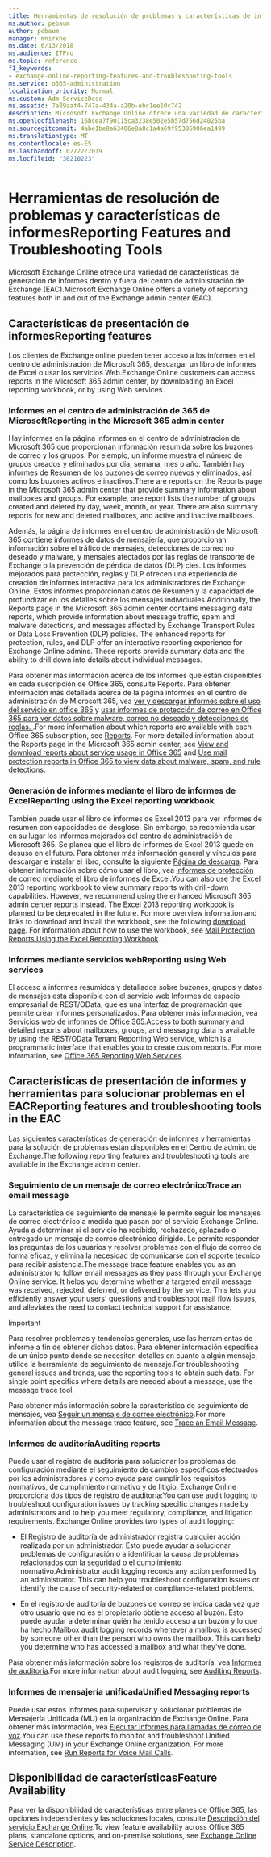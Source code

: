 ```yaml
---
title: Herramientas de resolución de problemas y características de informes
ms.author: pebaum
author: pebaum
manager: mnirkhe
ms.date: 6/13/2018
ms.audience: ITPro
ms.topic: reference
f1_keywords:
- exchange-online-reporting-features-and-troubleshooting-tools
ms.service: o365-administration
localization_priority: Normal
ms.custom: Adm_ServiceDesc
ms.assetid: 7a89aaf4-747a-434a-a20b-ebc1ee10c742
description: Microsoft Exchange Online ofrece una variedad de características de generación de informes dentro y fuera del centro de administración de Exchange (EAC).
ms.openlocfilehash: 16bcea7f90115ca3238e502e5b57d756d24025ba
ms.sourcegitcommit: 4abe1be8a63406e8a8c1a4a69f95386906ea1499
ms.translationtype: MT
ms.contentlocale: es-ES
ms.lasthandoff: 02/22/2019
ms.locfileid: "30210223"
---
```

# <a name="reporting-features-and-troubleshooting-tools"></a><span data-ttu-id="84fb3-103">Herramientas de resolución de problemas y características de informes</span><span class="sxs-lookup"><span data-stu-id="84fb3-103">Reporting Features and Troubleshooting Tools</span></span>

<span data-ttu-id="84fb3-104">Microsoft Exchange Online ofrece una variedad de características de generación de informes dentro y fuera del centro de administración de Exchange (EAC).</span><span class="sxs-lookup"><span data-stu-id="84fb3-104">Microsoft Exchange Online offers a variety of reporting features both in and out of the Exchange admin center (EAC).</span></span>
  
## <a name="reporting-features"></a><span data-ttu-id="84fb3-105">Características de presentación de informes</span><span class="sxs-lookup"><span data-stu-id="84fb3-105">Reporting features</span></span>

<span data-ttu-id="84fb3-106">Los clientes de Exchange online pueden tener acceso a los informes en el centro de administración de Microsoft 365, descargar un libro de informes de Excel o usar los servicios Web.</span><span class="sxs-lookup"><span data-stu-id="84fb3-106">Exchange Online customers can access reports in the Microsoft 365 admin center, by downloading an Excel reporting workbook, or by using Web services.</span></span>
  
### <a name="reporting-in-the-microsoft-365-admin-center"></a><span data-ttu-id="84fb3-107">Informes en el centro de administración de 365 de Microsoft</span><span class="sxs-lookup"><span data-stu-id="84fb3-107">Reporting in the Microsoft 365 admin center</span></span>

<span data-ttu-id="84fb3-p101">Hay informes en la página informes en el centro de administración de Microsoft 365 que proporcionan información resumida sobre los buzones de correo y los grupos. Por ejemplo, un informe muestra el número de grupos creados y eliminados por día, semana, mes o año. También hay informes de Resumen de los buzones de correo nuevos y eliminados, así como los buzones activos e inactivos.</span><span class="sxs-lookup"><span data-stu-id="84fb3-p101">There are reports on the Reports page in the Microsoft 365 admin center that provide summary information about mailboxes and groups. For example, one report lists the number of groups created and deleted by day, week, month, or year. There are also summary reports for new and deleted mailboxes, and active and inactive mailboxes.</span></span> 
  
<span data-ttu-id="84fb3-p102">Además, la página de informes en el centro de administración de Microsoft 365 contiene informes de datos de mensajería, que proporcionan información sobre el tráfico de mensajes, detecciones de correo no deseado y malware, y mensajes afectados por las reglas de transporte de Exchange o la prevención de pérdida de datos (DLP) cies. Los informes mejorados para protección, reglas y DLP ofrecen una experiencia de creación de informes interactiva para los administradores de Exchange Online. Estos informes proporcionan datos de Resumen y la capacidad de profundizar en los detalles sobre los mensajes individuales.</span><span class="sxs-lookup"><span data-stu-id="84fb3-p102">Additionally, the Reports page in the Microsoft 365 admin center contains messaging data reports, which provide information about message traffic, spam and malware detections, and messages affected by Exchange Transport Rules or Data Loss Prevention (DLP) policies. The enhanced reports for protection, rules, and DLP offer an interactive reporting experience for Exchange Online admins. These reports provide summary data and the ability to drill down into details about individual messages.</span></span>
  
<span data-ttu-id="84fb3-p103">Para obtener más información acerca de los informes que están disponibles en cada suscripción de [](../office-365-platform-service-description/reports.md)Office 365, consulte Reports. Para obtener información más detallada acerca de la página informes en el centro de administración de Microsoft 365, vea [ver y descargar informes sobre el uso del servicio en office 365](https://go.microsoft.com/fwlink/p/?LinkId=401187) y [usar informes de protección de correo en Office 365 para ver datos sobre malware, correo no deseado y detecciones de reglas. ](https://go.microsoft.com/fwlink/p/?LinkID=401102).</span><span class="sxs-lookup"><span data-stu-id="84fb3-p103">For more information about which reports are available with each Office 365 subscription, see [Reports](../office-365-platform-service-description/reports.md). For more detailed information about the Reports page in the Microsoft 365 admin center, see [View and download reports about service usage in Office 365](https://go.microsoft.com/fwlink/p/?LinkId=401187) and [Use mail protection reports in Office 365 to view data about malware, spam, and rule detections](https://go.microsoft.com/fwlink/p/?LinkID=401102).</span></span>
  
### <a name="reporting-using-the-excel-reporting-workbook"></a><span data-ttu-id="84fb3-116">Generación de informes mediante el libro de informes de Excel</span><span class="sxs-lookup"><span data-stu-id="84fb3-116">Reporting using the Excel reporting workbook</span></span>

<span data-ttu-id="84fb3-p104">También puede usar el libro de informes de Excel 2013 para ver informes de resumen con capacidades de desglose. Sin embargo, se recomienda usar en su lugar los informes mejorados del centro de administración de Microsoft 365. Se planea que el libro de informes de Excel 2013 quede en desuso en el futuro. Para obtener más información general y vínculos para descargar e instalar el libro, consulte la siguiente [Página de descarga](https://go.microsoft.com/fwlink/p/?LinkId=271776). Para obtener información sobre cómo usar el libro, vea [informes de protección de correo mediante el libro de informes de Excel](https://go.microsoft.com/fwlink/p/?LinkId=285211).</span><span class="sxs-lookup"><span data-stu-id="84fb3-p104">You can also use the Excel 2013 reporting workbook to view summary reports with drill-down capabilities. However, we recommend using the enhanced Microsoft 365 admin center reports instead. The Excel 2013 reporting workbook is planned to be deprecated in the future. For more overview information and links to download and install the workbook, see the following [download page](https://go.microsoft.com/fwlink/p/?LinkId=271776). For information about how to use the workbook, see [Mail Protection Reports Using the Excel Reporting Workbook](https://go.microsoft.com/fwlink/p/?LinkId=285211).</span></span> 
  
### <a name="reporting-using-web-services"></a><span data-ttu-id="84fb3-122">Informes mediante servicios web</span><span class="sxs-lookup"><span data-stu-id="84fb3-122">Reporting using Web services</span></span>

<span data-ttu-id="84fb3-p105">El acceso a informes resumidos y detallados sobre buzones, grupos y datos de mensajes está disponible con el servicio web Informes de espacio empresarial de REST/OData, que es una interfaz de programación que permite crear informes personalizados. Para obtener más información, vea [Servicios web de informes de Office 365](https://go.microsoft.com/fwlink/p/?LinkId=287041).</span><span class="sxs-lookup"><span data-stu-id="84fb3-p105">Access to both summary and detailed reports about mailboxes, groups, and messaging data is available by using the REST/OData Tenant Reporting Web service, which is a programmatic interface that enables you to create custom reports. For more information, see [Office 365 Reporting Web Services](https://go.microsoft.com/fwlink/p/?LinkId=287041).</span></span>
  
## <a name="reporting-features-and-troubleshooting-tools-in-the-eac"></a><span data-ttu-id="84fb3-125">Características de presentación de informes y herramientas para solucionar problemas en el EAC</span><span class="sxs-lookup"><span data-stu-id="84fb3-125">Reporting features and troubleshooting tools in the EAC</span></span>

<span data-ttu-id="84fb3-126">Las siguientes características de generación de informes y herramientas para la solución de problemas están disponibles en el Centro de admin. de Exchange.</span><span class="sxs-lookup"><span data-stu-id="84fb3-126">The following reporting features and troubleshooting tools are available in the Exchange admin center.</span></span>
  
### <a name="trace-an-email-message"></a><span data-ttu-id="84fb3-127">Seguimiento de un mensaje de correo electrónico</span><span class="sxs-lookup"><span data-stu-id="84fb3-127">Trace an email message</span></span>

<span data-ttu-id="84fb3-p106">La característica de seguimiento de mensaje le permite seguir los mensajes de correo electrónico a medida que pasan por el servicio Exchange Online. Ayuda a determinar si el servicio ha recibido, rechazado, aplazado o entregado un mensaje de correo electrónico dirigido. Le permite responder las preguntas de los usuarios y resolver problemas con el flujo de correo de forma eficaz, y elimina la necesidad de comunicarse con el soporte técnico para recibir asistencia.</span><span class="sxs-lookup"><span data-stu-id="84fb3-p106">The message trace feature enables you as an administrator to follow email messages as they pass through your Exchange Online service. It helps you determine whether a targeted email message was received, rejected, deferred, or delivered by the service. This lets you efficiently answer your users' questions and troubleshoot mail flow issues, and alleviates the need to contact technical support for assistance.</span></span>
  
> [!IMPORTANT]
> <span data-ttu-id="84fb3-p107">Para resolver problemas y tendencias generales, use las herramientas de informe a fin de obtener dichos datos. Para obtener información específica de un único punto donde se necesiten detalles en cuanto a algún mensaje, utilice la herramienta de seguimiento de mensaje.</span><span class="sxs-lookup"><span data-stu-id="84fb3-p107">For troubleshooting general issues and trends, use the reporting tools to obtain such data. For single point specifics where details are needed about a message, use the message trace tool.</span></span> 
  
<span data-ttu-id="84fb3-133">Para obtener más información sobre la característica de seguimiento de mensajes, vea [Seguir un mensaje de correo electrónico](https://go.microsoft.com/fwlink/p/?LinkId=271777).</span><span class="sxs-lookup"><span data-stu-id="84fb3-133">For more information about the message trace feature, see [Trace an Email Message](https://go.microsoft.com/fwlink/p/?LinkId=271777).</span></span>
  
### <a name="auditing-reports"></a><span data-ttu-id="84fb3-134">Informes de auditoría</span><span class="sxs-lookup"><span data-stu-id="84fb3-134">Auditing reports</span></span>

<span data-ttu-id="84fb3-p108">Puede usar el registro de auditoría para solucionar los problemas de configuración mediante el seguimiento de cambios específicos efectuados por los administradores y como ayuda para cumplir los requisitos normativos, de cumplimiento normativo y de litigio. Exchange Online proporciona dos tipos de registro de auditoría:</span><span class="sxs-lookup"><span data-stu-id="84fb3-p108">You can use audit logging to troubleshoot configuration issues by tracking specific changes made by administrators and to help you meet regulatory, compliance, and litigation requirements. Exchange Online provides two types of audit logging:</span></span>
  
- <span data-ttu-id="84fb3-p109">El Registro de auditoría de administrador registra cualquier acción realizada por un administrador. Esto puede ayudar a solucionar problemas de configuración o a identificar la causa de problemas relacionados con la seguridad o el cumplimiento normativo.</span><span class="sxs-lookup"><span data-stu-id="84fb3-p109">Administrator audit logging records any action performed by an administrator. This can help you troubleshoot configuration issues or identify the cause of security-related or compliance-related problems.</span></span> 
    
- <span data-ttu-id="84fb3-p110">En el registro de auditoría de buzones de correo se indica cada vez que otro usuario que no es el propietario obtiene acceso al buzón. Esto puede ayudar a determinar quién ha tenido acceso a un buzón y lo que ha hecho.</span><span class="sxs-lookup"><span data-stu-id="84fb3-p110">Mailbox audit logging records whenever a mailbox is accessed by someone other than the person who owns the mailbox. This can help you determine who has accessed a mailbox and what they've done.</span></span> 
    
<span data-ttu-id="84fb3-141">Para obtener más información sobre los registros de auditoría, vea [Informes de auditoría](https://go.microsoft.com/fwlink/p/?LinkId=271779).</span><span class="sxs-lookup"><span data-stu-id="84fb3-141">For more information about audit logging, see [Auditing Reports](https://go.microsoft.com/fwlink/p/?LinkId=271779).</span></span>
  
### <a name="unified-messaging-reports"></a><span data-ttu-id="84fb3-142">Informes de mensajería unificada</span><span class="sxs-lookup"><span data-stu-id="84fb3-142">Unified Messaging reports</span></span>

<span data-ttu-id="84fb3-p111">Puede usar estos informes para supervisar y solucionar problemas de Mensajería Unificada (MU) en la organización de Exchange Online. Para obtener más información, vea [Ejecutar informes para llamadas de correo de voz](https://go.microsoft.com/fwlink/p/?LinkId=287042).</span><span class="sxs-lookup"><span data-stu-id="84fb3-p111">You can use these reports to monitor and troubleshoot Unified Messaging (UM) in your Exchange Online organization. For more information, see [Run Reports for Voice Mail Calls](https://go.microsoft.com/fwlink/p/?LinkId=287042).</span></span>
  
## <a name="feature-availability"></a><span data-ttu-id="84fb3-145">Disponibilidad de características</span><span class="sxs-lookup"><span data-stu-id="84fb3-145">Feature Availability</span></span>

<span data-ttu-id="84fb3-146">Para ver la disponibilidad de características entre planes de Office 365, las opciones independientes y las soluciones locales, consulte [Descripción del servicio Exchange Online](exchange-online-service-description.md).</span><span class="sxs-lookup"><span data-stu-id="84fb3-146">To view feature availability across Office 365 plans, standalone options, and on-premise solutions, see [Exchange Online Service Description](exchange-online-service-description.md).</span></span>
  

